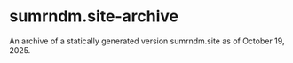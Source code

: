 # sumrndm.site-archive
An archive of a statically generated version sumrndm.site as of October 19, 2025.
